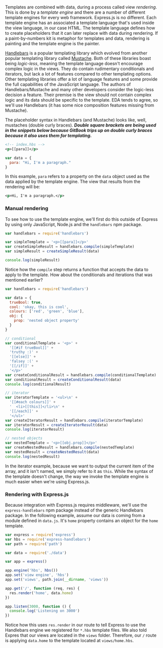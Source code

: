 Templates are combined with data, during a process called view _rendering_. This is done by a _template engine_ and there are a number of different template engines for every web framework. Express.js is no different. Each template engine has an associated a template language that's used inside the view language, in our case HTML. The template language defines how to create placeholders that it can later replace with data during rendering. If a paint-by-numbers kit is metaphor for templates and data, rendering is painting and the template engine is the painter.

[Handlebars](http://handlebarsjs.com) is a popular templating library which evolved from another popular templating library called [Mustache](https://mustache.github.io). Both of these libraries boast being _logic-less_, meaning the template language doesn't encourage complex logic in the views. They do contain rudimentary conditionals and iterators, but lack a lot of features compared to other templating options. Other templating libraries offer a lot of language features and some provide the full capabilities of the JavaScript language. The authors of Handlebars/Mustache and many other developers consider the logic-less decision a feature. Their premise is the view should not contain complex logic and its data should be specific to the template. EDA tends to agree, so we'll use Handlebars (it has some nice composition features missing from Mustache).

The placeholder syntax in Handlebars (and Mustache) looks like, well, mustaches (double curly braces). **_Double square brackets are being used in the snippets below because GitBook trips up on double curly braces because it also uses them for templating._**

```xml
<!-- index.hbs -->
<p>[[para]]</p>
```

```js
var data = {
  para: "Hi, I'm a paragraph."
}
```

In this example, `para` refers to a property on the `data` object used as the data applied by the template engine. The view that results from the rendering will be:

```xml
<p>Hi, I'm a paragraph.</p>
```

### Manual rendering

To see how to use the template engine, we'll first do this outside of Express by using only JavaScript, Node.js and the `handlebars` npm package.

```js
var handlebars = require('handlebars')

var simpleTemplate = '<p>[[para]]</p>'
var createSimpleResult = handlebars.compile(simpleTemplate)
var simpleResult = createSimpleResult(data)

console.log(simpleResult)
```

Notice how the `compile` step returns a function that accepts the data to apply to the template. How about the conditionals and iterations that was mentioned earlier?

```js
var handlebars = require('handlebars')

var data = {
  trueBool: true,
  cool: 'okay, this is cool',
  colours: ['red', 'green', 'blue'],
  obj: {
    prop: 'nested object property'
  }
}

// conditional
var conditionalTemplate = '<p>' +
  '[[#if trueBool]]' +
  'truthy :)' +
  '[[else]]' +
  'falsey :(' +
  '[[/if]]' +
  '</p>'
var createConditionalResult = handlebars.compile(conditionalTemplate)
var conditionalResult = createConditionalResult(data)
console.log(conditionalResult)

// iterator
var iteratorTemplate = '<ul>\n' +
  '[[#each colours]]' +
  '  <li>[[this]]</li>\n' +
  '[[/each]]' +
  '</ul>'
var createIteratorResult = handlebars.compile(iteratorTemplate)
var iteratorResult = createIteratorResult(data)
console.log(iteratorResult)

// nested objects
var nestedTemplate = '<p>[[obj.prop]]</p>'
var createNestedResult = handlebars.compile(nestedTemplate)
var nestedResult = createNestedResult(data)
console.log(nestedResult)
```

In the iterator example, because we want to output the current item of the array, and it isn't named, we simply refer to it as `this`. While the syntax of the template doesn't change, the way we invoke the template engine is much easier when we're using Express.js.


### Rendering with Express.js

Because integration with Express.js requires middleware, we'll use the `express-handlebars` npm package instead of the generic Handlebars package. In the following example, assume our data is coming from a module defined in `data.js`. It's `home` property contains an object for the `home` template.

```js
var express = require('express')
var hbs = require('express-handlebars')
var path = require('path')

var data = require('./data')

var app = express()

app.engine('hbs', hbs())
app.set('view engine', 'hbs')
app.set('views', path.join(__dirname, 'views'))

app.get('/', function (req, res) {
  res.render('home', data.home)
})

app.listen(3000, function () {
  console.log('Listening on 3000')
})
```

Notice how this uses `res.render` in our route to tell Express to use the Handlebars engine we registered for `*.hbs` template files. We also told Expres that our views are located in the `views` folder. Therefore, our `/` route is applying `data.home` to the template located at `views/home.hbs`.

